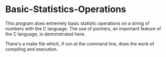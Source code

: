 # Basic-Statistics-Operations
This program does extremely basic statistic operations on a string of numbers with the C language. The use of pointers, an important feature of the C language, is demonstrated here.

There's a make file which, if run at the command line, does the work of compiling and execution.

